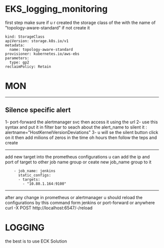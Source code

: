 # EKS_logging_monitoring



first step make sure if u r created the storage class of the with the name of "topology-aware-standard" if not create it
```
kind: StorageClass
apiVersion: storage.k8s.io/v1
metadata:
  name: topology-aware-standard
provisioner: kubernetes.io/aws-ebs
parameters:
  type: gp2
reclaimPolicy: Retain

```
# MON
-------------------

## Silence specific alert 
1- port-forward the alertmanager svc then access it using the url
2- use this syntax and put it in filter bar to seach about the alert_name to silent it  : alertname="HostKernelVersionDeviations"
3- u will se the silent button click on it then add milions of zeros in the time oh hours then follow the teps and create 

-----------------------
add new target into the prometheus configurations
u can add the ip and port of target to other job name group or ceate new job_name group to it 
```
    - job_name: jenkins
      static_configs:
      - targets:
        - "10.80.1.164:9100"

```
-----------------------
after any change in prometheus or alertmanager u should reload the configurations by this command form jenkins or port-forward or anywhere
curl -X POST http://localhost:6547/-/reload




# LOGGING

the best is to use ECK Solution 













